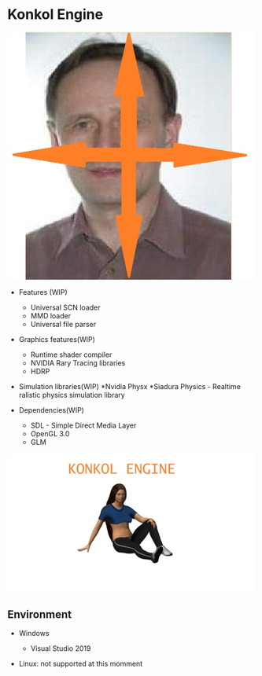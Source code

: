 # Konkol Engine

![logo](./images/LOGO_WIP.jpg)
* Features (WIP)
    * Universal SCN loader
    * MMD loader
    * Universal file parser
* Graphics features(WIP)
	* Runtime shader compiler
	* NVIDIA Rary Tracing libraries 
	* HDRP 
* Simulation libraries(WIP)
	*Nvidia Physx
	*Siadura Physics - Realtime ralistic physics simulation library
	
* Dependencies(WIP)
	* SDL - Simple Direct Media Layer
	* OpenGL 3.0
	* GLM
	
![Engine](./images/Engine.jpg)

## Environment

* Windows
  * Visual Studio 2019
  
* Linux: not supported at this momment
